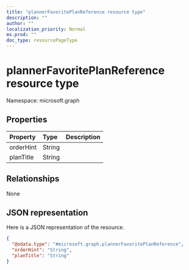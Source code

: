 ```yaml
---
title: "plannerFavoritePlanReference resource type"
description: ""
author: ""
localization_priority: Normal
ms.prod: ""
doc_type: resourcePageType
---
```


# plannerFavoritePlanReference resource type


Namespace: microsoft.graph



## Properties
|Property|Type|Description|
|:---|:---|:---|
|orderHint|String||
|planTitle|String||

## Relationships
None

## JSON representation
Here is a JSON representation of the resource.
<!-- {
  "blockType": "resource",
  "@odata.type": "microsoft.graph.plannerFavoritePlanReference"
}
-->
``` json
{
  "@odata.type": "#microsoft.graph.plannerFavoritePlanReference",
  "orderHint": "String",
  "planTitle": "String"
}
```

